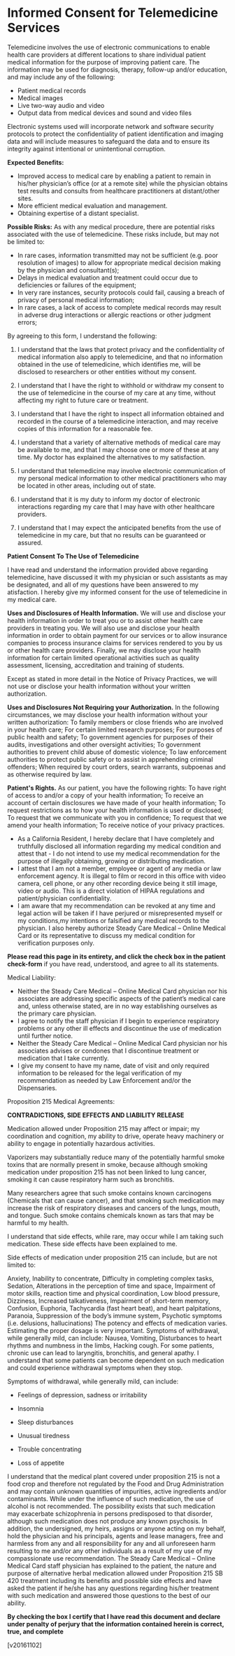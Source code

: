 Informed Consent for Telemedicine Services
=============

Telemedicine involves the use of electronic communications to enable health care providers at different locations to share individual patient medical information for the purpose of improving patient care. The information may be used for diagnosis, therapy, follow-up and/or education, and may include any of the following:

 - Patient medical records
 - Medical images
 - Live two-way audio and video
 - Output data from medical devices and sound and video files

Electronic systems used will incorporate network and software security protocols to protect the confidentiality of patient identification and imaging data and will include measures to safeguard the data and to ensure its integrity against intentional or unintentional corruption.

**Expected Benefits:**

 - Improved access to medical care by enabling a patient to remain in his/her physician’s office (or at a remote site) while the physician obtains test results and consults from healthcare practitioners at distant/other sites.
 - More efficient medical evaluation and management.
 - Obtaining expertise of a distant specialist.

**Possible Risks:**
As with any medical procedure, there are potential risks associated with the use of telemedicine. These risks include, but may not be limited to:

 - In rare cases, information transmitted may not be sufficient (e.g. poor resolution of images) to allow for appropriate medical decision making by the physician and consultant(s);
 - Delays in medical evaluation and treatment could occur due to deficiencies or failures of the equipment;
 - In very rare instances, security protocols could fail, causing a breach of privacy of personal medical information;
 - In rare cases, a lack of access to complete medical records may result in adverse drug interactions or allergic reactions or other judgment errors;

By agreeing to this form, I understand the following:

1. I understand that the laws that protect privacy and the confidentiality of medical information also apply to telemedicine, and that no information obtained in the use of telemedicine, which identifies me, will be disclosed to researchers or other entities without my consent.

2. I understand that I have the right to withhold or withdraw my consent to the use of telemedicine in the course of my care at any time, without affecting my right to future care or treatment.

3. I understand that I have the right to inspect all information obtained and recorded in the course of a telemedicine interaction, and may receive copies of this information for a reasonable fee.

4. I understand that a variety of alternative methods of medical care may be available to me, and that I may choose one or more of these at any time. My doctor has explained the alternatives to my satisfaction.

5. I understand that telemedicine may involve electronic communication of my personal medical information to other medical practitioners who may be located in other areas, including out of state.

6. I understand that it is my duty to inform my doctor of electronic interactions regarding my care that I may have with other healthcare providers.

7. I understand that I may expect the anticipated benefits from the use of telemedicine in my care, but that no results can be guaranteed or assured.

**Patient Consent To The Use of Telemedicine**

I have read and understand the information provided above regarding telemedicine, have discussed it with my physician or such assistants as may be designated, and all of my questions have been answered to my atisfaction. I hereby give my informed consent for the use of telemedicine in my medical care.

**Uses and Disclosures of Health Information.​**
​We will use and disclose your health
information in order to treat you or to assist other health care providers in treating you.
We will also use and disclose your health information in order to obtain payment for our
services or to allow insurance companies to process insurance claims for services rendered to you by us or other health care providers. Finally, we may disclose your health information for certain limited operational activities such as quality assessment, licensing, accreditation and training of students.

Except as stated in more detail in the Notice of Privacy Practices, we will not use or disclose your health information without your written authorization.

**Uses and Disclosures Not Requiring your Authorization​.**
In the following circumstances,
we may disclose your health information without your written authorization:
To family members or close friends who are involved in your health care;
For certain limited research purposes;
For purposes of public health and safety;
To government agencies for purposes of their audits,
investigations and other oversight activities;
To government authorities to prevent child abuse of domestic violence;
To law enforcement authorities to protect public safety or to assist in apprehending
criminal offenders;
When required by court orders, search warrants, subpoenas and as otherwise required
by law.

**Patient's Rights.**
​As our patient, you have the following rights:
To have right of access to and/or a copy of your health information;
To receive an account of certain disclosures we have made of your health information;
To request restrictions as to how your health information is used or disclosed;
To request that we communicate with you in confidence;
To request that we amend your health information;
To receive notice of your privacy practices.

- As a California Resident, I hereby declare that I have completely and truthfully
disclosed all information regarding my medical condition and attest that - I do not intend to use my medical recommendation for the purpose of illegally obtaining,
growing or distributing medication.
- I attest that I am not a member, employee or agent of any media or law
enforcement agency. It is illegal to film or record in this office with video camera,
cell phone, or any other recording device being it still image, video or audio. This
is a direct violation of HIPAA regulations and patient/physician confidentiality.
- I am aware that my recommendation can be revoked at any time and legal
action will be taken if I have perjured or misrepresented myself or my conditions,my intentions or falsified any medical records to the physician. I also hereby
authorize Steady Care Medical – Online Medical Card or its representative to discuss my medical condition for verification purposes only.

**Please read this page in its entirety, and click the check box in the patient check-form**
if you have read, understood, and agree to all its statements.

Medical Liability:

- Neither the Steady Care Medical – Online Medical Card physician nor his
associates are addressing specific aspects of the patient’s medical care and,
unless otherwise stated, are in no way establishing ourselves as the primary
care physician.
- I agree to notify the staff physician if I begin to experience respiratory
problems or any other ill effects and discontinue the use of medication until
further notice.
- Neither the Steady Care Medical – Online Medical Card physician nor his
associates advises or condones that I discontinue treatment or medication
that I take currently.
- I give my consent to have my name, date of visit and only required
information to be released for the legal verification of my recommendation
as needed by Law Enforcement and/or the Dispensaries.

Proposition 215 Medical Agreements:

**CONTRADICTIONS, SIDE EFFECTS AND LIABILITY RELEASE**

Medication allowed under Proposition 215 may affect or impair; my coordination and
cognition, my ability to drive, operate heavy machinery or ability to engage in
potentially hazardous activities.

Vaporizers may substantially reduce many of the potentially harmful smoke toxins that
are normally present in smoke, because although smoking medication under proposition
215 has not been linked to lung cancer, smoking it can cause respiratory harm such as
bronchitis.

Many researchers agree that such smoke contains known carcinogens (Chemicals that
can cause cancer), and that smoking such medication may increase the risk of
respiratory diseases and cancers of the lungs, mouth, and tongue. Such smoke contains
chemicals known as tars that may be harmful to my health.

I understand that side effects, while rare, may occur while I am taking such medication.
These side effects have been explained to me.

Side effects of medication under proposition 215 can include, but are not limited to:

Anxiety, Inability to concentrate, Difficulty in completing complex tasks, Sedation,
Alterations in the perception of time and space, Impairment of motor skills, reaction
time and physical coordination, Low blood pressure, Dizziness, Increased talkativeness,
Impairment of short-term memory, Confusion, Euphoria, Tachycardia (fast heart beat),
and heart palpitations, Paranoia, Suppression of the body’s immune system, Psychotic
symptoms (i.e. delusions, hallucinations)
The potency and effects of medication varies. Estimating the proper dosage is very
important. Symptoms of withdrawal, while generally mild, can include:
Nausea, Vomiting, Disturbances to heart rhythms and numbness in the limbs, Hacking
cough.
For some patients, chronic use can lead to laryngitis, bronchitis, and general apathy. I
understand that some patients can become dependent on such medication and could
experience withdrawal symptoms when they stop. 

Symptoms of withdrawal, while
generally mild, can include:
- Feelings of depression, sadness or irritability

- Insomnia
- Sleep disturbances
- Unusual tiredness
- Trouble concentrating
- Loss of appetite

I understand that the medical plant covered under proposition 215 is not a food crop
and therefore not regulated by the Food and Drug Administration and may contain
unknown quantities of impurities, active ingredients and/or contaminants. While under
the influence of such medication, the use of alcohol is not recommended. The possibility
exists that such medication may exacerbate schizophrenia in persons predisposed to
that disorder, although such medication does not produce any known psychosis.
In addition, the undersigned, my heirs, assigns or anyone acting on my behalf, hold the physician and his principals, agents and lease managers, free and harmless from any and all responsibility for any and all unforeseen harm resulting to me and/or any other individuals as a result of my use of my compassionate use recommendation.
The Steady Care Medical – Online Medical Card staff physician has explained to the patient, the nature and purpose of alternative herbal medication allowed under Proposition 215 SB 420 treatment including its benefits and possible side effects and have asked the patient if he/she has any questions regarding his/her treatment with
such medication and answered those questions to the best of our ability.

**By checking the box I certify that I have read this document and declare under penalty
of perjury that the information contained herein is correct, true, and complete**

[v20161102]